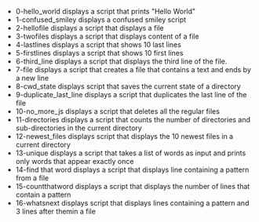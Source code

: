- 0-hello_world displays a script that prints "Hello World"
- 1-confused_smiley displays a confused smiley script
- 2-hellofile displays a script that displays a file
- 3-twofiles displays a script that displays content of a file
- 4-lastlines displays a script that shows 10 last lines
- 5-firstlines displays a script that shows 10 first lines
- 6-third_line displays a script that displays the third line of the file.
- 7-file displays a script that creates a file that contains a text and ends by a new line
- 8-cwd_state displays script that saves the current state of a directory
- 9-duplicate_last_line displays a script that duplicates the last line of the file
- 10-no_more_js displays a script that deletes all the regular files
- 11-directories displays a script that counts the number of directories and sub-directories in the current directory
- 12-newest_files displays script that displays the 10 newest files in a current directory
- 13-unique displays a script that takes a list of words as input and prints only words that appear exactly once
- 14-find that word displays a script that displays line containing a pattern from a file
- 15-countthatword displays a script that displays the number of lines that contain a pattern
- 16-whatsnext displays script that displays lines containing a pattern and 3 lines after themin a file 
